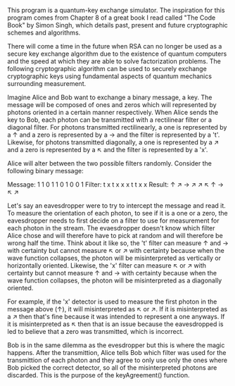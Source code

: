 This program is a quantum-key exchange simulator. The inspiration for this program comes from Chapter 8 of a great book I read called "The Code Book" by Simon Singh, which details past, present and future cryptographic schemes and algorithms. 

There will come a time in the future when RSA can no longer be used as a secure key exchange algorithm due to the existence of quantum computers and the speed at which they are able to solve factorization problems. The following cryptographic algorithm can be used to securely exchange cryptographic keys using fundamental aspects of quantum mechanics surrounding measurement.

Imagine Alice and Bob want to exchange a binary message, a key. The message will be composed of ones and zeros which will represented by photons oriented in a certain manner respectively. When Alice sends the key to Bob, each photon can be transmitted with a rectilinear filter or a diagonal filter. For photons transmitted rectilinearly, a one is represented by a ↑ and a zero is represented by a → and the filter is represented by a 't'. Likewise, for photons transmitted diagonally, a one is represented by a ↗ and a zero is represented by a ↖ and the filter is represented by a 'x'. 

Alice will alter between the two possible filters randomly. Consider the following binary message: 

Message: 1 1 0 1 1 0 1 0 0 1
Filter:  t x t x x x t t x x
Result:  ↑ ↗ → ↗ ↗ ↖ ↑ → ↖ ↗

Let's say an eavesdropper were to try to intercept the message and read it. To measure the orientation of each photon, to see if it is a one or a zero, the eavesdropper needs to first decide on a filter to use for measurement for each photon in the stream. The evaesdropper doesn't know which filter Alice chose and will therefore have to pick at random and will therefore be wrong half the time. Think about it like so, the 't' filter can measure ↑ and → with certainty but cannot measure ↖ or ↗ with certainty because when the wave function collapses, the photon will be misinterpreted as vertically or horizontally oriented. Likewise, the 'x' filter can measure ↖ or ↗ with certainty but cannot measure ↑ and → with certainty because when the wave function collapses, the photon will be misinterpreted as a diagonally oriented. 

For example, if the 'x' detector is used to measure the first photon in the message above (↑), it will misinterpreted as ↖ or ↗. If it is misinterpreted as a ↗ then that's fine because it was intended to represent a one anyways. If it is misinterpreted as ↖ then that is an issue because the eavesdropped is led to believe that a zero was transmitted, which is incorrect. 

Bob is in the same dilemma as the evesdropper but this is where the magic happens. After the transmittion, Alice tells Bob which filter was used for the transmittion of each photon and they agree to only use only the ones where Bob picked the correct detector, so all of the misinterpreted photons are discarded. This is the purpose of the keyAgreement() function. 
